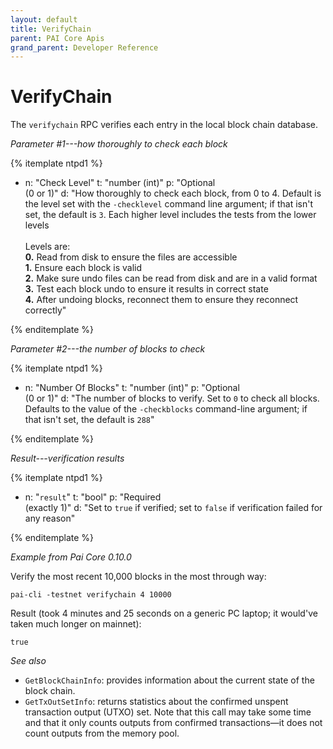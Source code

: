 ```yaml
---
layout: default
title: VerifyChain
parent: PAI Core Apis
grand_parent: Developer Reference
---
```


VerifyChain
=======================

The `verifychain` RPC verifies each entry in the local block chain database.

*Parameter #1---how thoroughly to check each block*

{% itemplate ntpd1 %}
- n: "Check Level"
  t: "number (int)"
  p: "Optional<br>(0 or 1)"
  d: "How thoroughly to check each block, from 0 to 4.  Default is the level set with the `-checklevel` command line argument; if that isn't set, the default is `3`.  Each higher level includes the tests from the lower levels<br><br>Levels are:<br>**0.** Read from disk to ensure the files are accessible<br>**1.**  Ensure each block is valid<br>**2.** Make sure undo files can be read from disk and are in a valid format<br>**3.** Test each block undo to ensure it results in correct state<br>**4.** After undoing blocks, reconnect them to ensure they reconnect correctly"

{% enditemplate %}

*Parameter #2---the number of blocks to check*

{% itemplate ntpd1 %}
- n: "Number Of Blocks"
  t: "number (int)"
  p: "Optional<br>(0 or 1)"
  d: "The number of blocks to verify.  Set to `0` to check all blocks.  Defaults to the value of the `-checkblocks` command-line argument; if that isn't set, the default is `288`"

{% enditemplate %}

*Result---verification results*

{% itemplate ntpd1 %}
- n: "`result`"
  t: "bool"
  p: "Required<br>(exactly 1)"
  d: "Set to `true` if verified; set to `false` if verification failed for any reason"

{% enditemplate %}

*Example from Pai Core 0.10.0*

Verify the most recent 10,000 blocks in the most through way:

```
pai-cli -testnet verifychain 4 10000
```

Result (took 4 minutes and 25 seconds on a generic PC laptop; it
would've taken much longer on mainnet):

```
true
```

*See also*

* `GetBlockChainInfo`: provides information about the current state of the block chain.
* `GetTxOutSetInfo`: returns statistics about the confirmed unspent transaction output (UTXO) set. Note that this call may take some time and that it only counts outputs from confirmed transactions—it does not count outputs from the memory pool.
